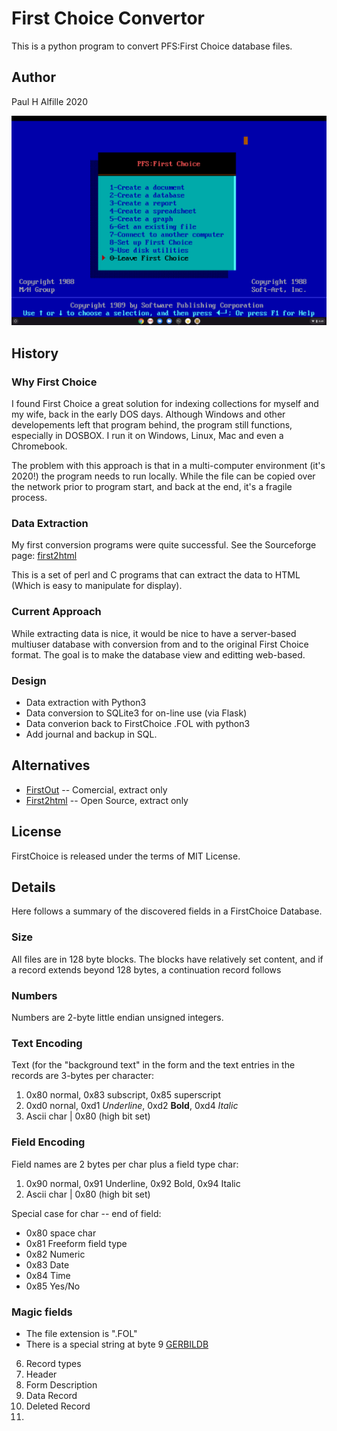 # First Choice Convertor

This is a python program to convert PFS:First Choice database files.

## Author
Paul H Alfille 2020

![Screenshot](FirstChoice.png)

## History
### Why First Choice
I found First Choice a great solution for indexing collections for myself and my wife, back in the early DOS days. Although Windows and other developements left that program behind, the program still functions, especially in DOSBOX. I run it on Windows, Linux, Mac and even a Chromebook.

The problem with this approach is that in a multi-computer environment (it's 2020!) the program needs to run locally. While the file can be copied over the network prior to program start, and back at the end, it's a fragile process.

### Data Extraction
My first conversion programs were quite successful. See the Sourceforge page: [first2html](http://first2html.sourceforge.net/)

This is a set of perl and C programs that can extract the data to HTML (Which is easy to manipulate for display).

### Current Approach
While extracting data is nice, it would be nice to have a server-based multiuser database with conversion from and to the original First Choice format. The goal is to make the database view and editting web-based.

### Design
* Data extraction with Python3
* Data conversion to SQLite3 for on-line use (via Flask)
* Data converion back to FirstChoice .FOL with python3
* Add journal and backup in SQL.

## Alternatives
* [FirstOut](https://file-convert.com/fout.htm) -- Comercial, extract only
* [First2html](http://first2html.sourceforge.net/) -- Open Source, extract only

## License

FirstChoice  is released under the terms of MIT License.

## Details
Here follows a summary of the discovered fields in a FirstChoice Database.

### Size
All files are in 128 byte blocks. The blocks have relatively set content, and if a record extends beyond 128 bytes, a continuation record follows
### Numbers
Numbers are 2-byte little endian unsigned integers. 
### Text Encoding
Text (for the "background text" in the form and the text entries in the records are 3-bytes per character:

1. 0x80 normal, 0x83 subscript, 0x85 superscript
2. 0xd0 nornal, 0xd1 _Underline_, 0xd2 **Bold**, 0xd4 *Italic*
3. Ascii char | 0x80 (high bit set)

### Field Encoding
Field names are 2 bytes per char plus a field type char:

1. 0x90 normal, 0x91 Underline, 0x92 Bold, 0x94 Italic
2. Ascii char | 0x80 (high bit set)

Special case for char -- end of field:

* 0x80 space char
* 0x81 Freeform field type
* 0x82 Numeric
* 0x83 Date
* 0x84 Time
* 0x85 Yes/No

### Magic fields
* The file extension is ".FOL"
* There is a special string at byte 9 [GERBILDB](http://fileformats.archiveteam.org/wiki/PFS:First_Choice)

6. Record types
7. Header
8. Form Description
9. Data Record
10. Deleted Record
11. 